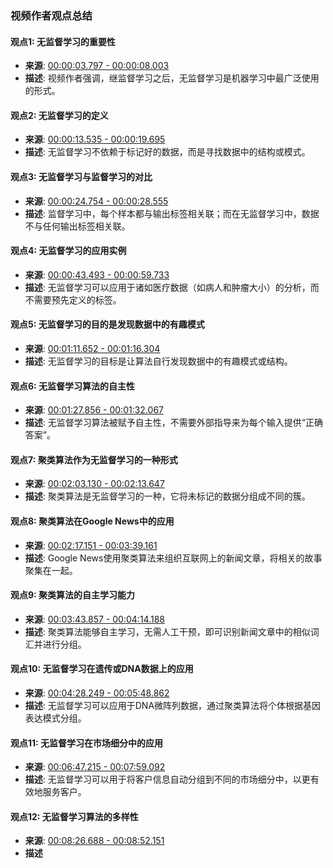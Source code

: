 ### 视频作者观点总结

#### 观点1: 无监督学习的重要性
- **来源**: [00:00:03.797 - 00:00:08.003](#00:00:03.797-00:00:08.003)
- **描述**: 视频作者强调，继监督学习之后，无监督学习是机器学习中最广泛使用的形式。

#### 观点2: 无监督学习的定义
- **来源**: [00:00:13.535 - 00:00:19.695](#00:00:13.535-00:00:19.695)
- **描述**: 无监督学习不依赖于标记好的数据，而是寻找数据中的结构或模式。

#### 观点3: 无监督学习与监督学习的对比
- **来源**: [00:00:24.754 - 00:00:28.555](#00:00:24.754-00:00:28.555)
- **描述**: 监督学习中，每个样本都与输出标签相关联；而在无监督学习中，数据不与任何输出标签相关联。

#### 观点4: 无监督学习的应用实例
- **来源**: [00:00:43.493 - 00:00:59.733](#00:00:43.493-00:00:59.733)
- **描述**: 无监督学习可以应用于诸如医疗数据（如病人和肿瘤大小）的分析，而不需要预先定义的标签。

#### 观点5: 无监督学习的目的是发现数据中的有趣模式
- **来源**: [00:01:11.652 - 00:01:16.304](#00:01:11.652-00:01:16.304)
- **描述**: 无监督学习的目标是让算法自行发现数据中的有趣模式或结构。

#### 观点6: 无监督学习算法的自主性
- **来源**: [00:01:27.856 - 00:01:32.067](#00:01:27.856-00:01:32.067)
- **描述**: 无监督学习算法被赋予自主性，不需要外部指导来为每个输入提供“正确答案”。

#### 观点7: 聚类算法作为无监督学习的一种形式
- **来源**: [00:02:03.130 - 00:02:13.647](#00:02:03.130-00:02:13.647)
- **描述**: 聚类算法是无监督学习的一种，它将未标记的数据分组成不同的簇。

#### 观点8: 聚类算法在Google News中的应用
- **来源**: [00:02:17.151 - 00:03:39.161](#00:02:17.151-00:03:39.161)
- **描述**: Google News使用聚类算法来组织互联网上的新闻文章，将相关的故事聚集在一起。

#### 观点9: 聚类算法的自主学习能力
- **来源**: [00:03:43.857 - 00:04:14.188](#00:03:43.857-00:04:14.188)
- **描述**: 聚类算法能够自主学习，无需人工干预，即可识别新闻文章中的相似词汇并进行分组。

#### 观点10: 无监督学习在遗传或DNA数据上的应用
- **来源**: [00:04:28.249 - 00:05:48.862](#00:04:28.249-00:05:48.862)
- **描述**: 无监督学习可以应用于DNA微阵列数据，通过聚类算法将个体根据基因表达模式分组。

#### 观点11: 无监督学习在市场细分中的应用
- **来源**: [00:06:47.215 - 00:07:59.092](#00:06:47.215-00:07:59.092)
- **描述**: 无监督学习可以用于将客户信息自动分组到不同的市场细分中，以更有效地服务客户。

#### 观点12: 无监督学习算法的多样性
- **来源**: [00:08:26.688 - 00:08:52.151](#00:08:26.688-00:08:52.151)
- **描述**